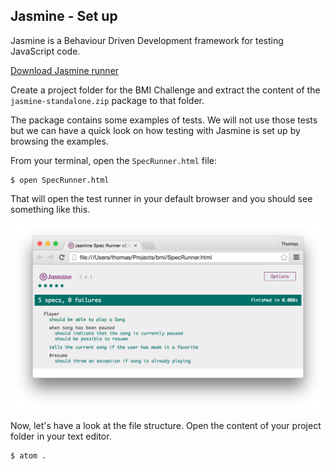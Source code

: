 ## Jasmine - Set up

Jasmine is a Behaviour Driven Development framework for testing JavaScript code. 

[Download Jasmine runner](https://github.com/jasmine/jasmine/releases)

Create a project folder for the BMI Challenge and extract the content of the `jasmine-standalone.zip` package to that folder.

The package contains some examples of tests. We will not use those tests but we can have a quick look on how testing with Jasmine is set up by browsing the examples.

From your terminal, open the `SpecRunner.html` file:

```shell
$ open SpecRunner.html
```

That will open the test runner in your default browser and you should see something like this. 

![Default tests fron the `jasmine_standalone` package](../images/jasmine_runner_1.png)

Now, let's have a look at the file structure. Open the content of your project folder in your text editor.

```shell
$ atom .
``` 


